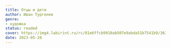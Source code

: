 ```yaml
---
title: Отцы и дети
author: Иван Тургенев
genre:
- художка
status: readed
cover: https://img4.labirint.ru/rc/81e6ffcb9910ab507e9abda51b7541b9/363x561q80/books49/484898/cover.jpg?1686224218
date: 2023-05-28
---
```


